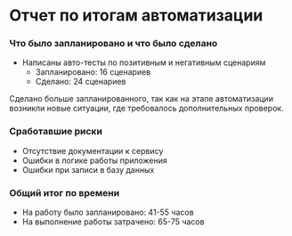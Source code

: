 # Отчет по итогам автоматизации

### Что было запланировано и что было сделано

- Написаны авто-тесты по позитивным и негативным сценариям
    - Запланировано: 16 сценариев
    - Сделано: 24 сценариев

Сделано больше запланированного, так как на этапе автоматизации возникли новые ситуации, где требовалось дополнительных проверок.

### Сработавшие риски

- Отсутствие документации к сервису
- Ошибки в логике работы приложения
- Ошибки при записи в базу данных

### Общий итог по времени

- На работу было запланировано: 41-55 часов
- На выполнение работы затрачено: 65-75 часов